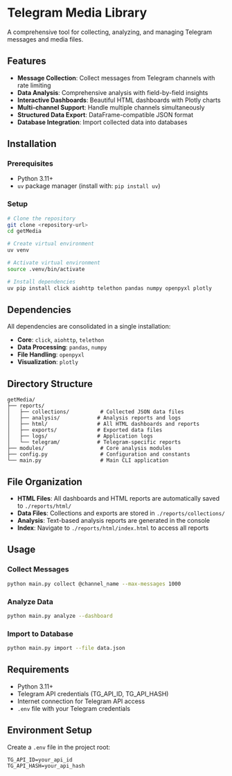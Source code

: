 # Telegram Media Library

A comprehensive tool for collecting, analyzing, and managing Telegram messages and media files.

## Features

- **Message Collection**: Collect messages from Telegram channels with rate limiting
- **Data Analysis**: Comprehensive analysis with field-by-field insights
- **Interactive Dashboards**: Beautiful HTML dashboards with Plotly charts
- **Multi-channel Support**: Handle multiple channels simultaneously
- **Structured Data Export**: DataFrame-compatible JSON format
- **Database Integration**: Import collected data into databases

## Installation

### Prerequisites
- Python 3.11+
- `uv` package manager (install with: `pip install uv`)

### Setup
```bash
# Clone the repository
git clone <repository-url>
cd getMedia

# Create virtual environment
uv venv

# Activate virtual environment
source .venv/bin/activate

# Install dependencies
uv pip install click aiohttp telethon pandas numpy openpyxl plotly
```

## Dependencies

All dependencies are consolidated in a single installation:

- **Core**: `click`, `aiohttp`, `telethon`
- **Data Processing**: `pandas`, `numpy`
- **File Handling**: `openpyxl`
- **Visualization**: `plotly`

## Directory Structure

```
getMedia/
├── reports/
│   ├── collections/          # Collected JSON data files
│   ├── analysis/            # Analysis reports and logs
│   ├── html/                # All HTML dashboards and reports
│   ├── exports/             # Exported data files
│   ├── logs/                # Application logs
│   └── telegram/            # Telegram-specific reports
├── modules/                  # Core analysis modules
├── config.py                 # Configuration and constants
└── main.py                   # Main CLI application
```

## File Organization

- **HTML Files**: All dashboards and HTML reports are automatically saved to `./reports/html/`
- **Data Files**: Collections and exports are stored in `./reports/collections/`
- **Analysis**: Text-based analysis reports are generated in the console
- **Index**: Navigate to `./reports/html/index.html` to access all reports

## Usage

### Collect Messages
```bash
python main.py collect @channel_name --max-messages 1000
```

### Analyze Data
```bash
python main.py analyze --dashboard
```

### Import to Database
```bash
python main.py import --file data.json
```

## Requirements

- Python 3.11+
- Telegram API credentials (TG_API_ID, TG_API_HASH)
- Internet connection for Telegram API access
- `.env` file with your Telegram credentials

## Environment Setup

Create a `.env` file in the project root:
```env
TG_API_ID=your_api_id
TG_API_HASH=your_api_hash
```
